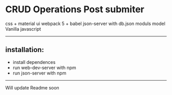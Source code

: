 # CRUD Operations Post submiter

css + material ui
webpack 5 + babel
json-server with db.json
moduls model
Vanilla javascript

---

## installation: </br>

- install dependences</br>
- run web-dev-server with npm </br>
- run json-server with npm</br>

---

Will update Readme soon
